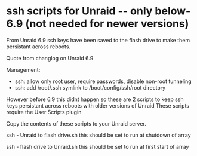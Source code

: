 # ssh scripts for Unraid -- only below-6.9 (not needed for newer versions)

From Unraid 6.9 ssh keys have been saved to the flash drive to make them persistant across reboots.

Quote from changlog on Unraid 6.9

Management:

- ssh: allow only root user, require passwords, disable non-root tunneling
- ssh: add /root/.ssh symlink to /boot/config/ssh/root directory

However before 6.9 this didnt happen so these are 2 scripts to keep ssh keys persistant across reboots with older versions of Unraid
These scripts require the User Scripts plugin 

Copy the contents of these scripts to your Unraid server.

ssh - Unraid to flash drive.sh    this should be set to run at shutdown of array

ssh - flash drive to Unraid.sh    this should be set to run at first start of array



